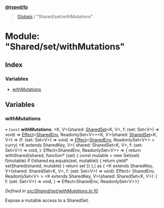 **[@typed/fp](../README.md)**

> [Globals](../globals.md) / "Shared/set/withMutations"

# Module: "Shared/set/withMutations"

## Index

### Variables

* [withMutations](_shared_set_withmutations_.md#withmutations)

## Variables

### withMutations

• `Const` **withMutations**: \<K, V>(shared: [SharedSet](../interfaces/_shared_set_sharedset_.sharedset.md)\<K, V>, f: (set: Set\<V>) => void) => [Effect](_effect_effect_.effect.md)\<[SharedEnv](../interfaces/_shared_core_services_sharedenv_.sharedenv.md), ReadonlySet\<V>>\<K, V>(shared: [SharedSet](../interfaces/_shared_set_sharedset_.sharedset.md)\<K, V>) => (f: (set: Set\<V>) => void) => [Effect](_effect_effect_.effect.md)\<[SharedEnv](../interfaces/_shared_core_services_sharedenv_.sharedenv.md), ReadonlySet\<V>> = curry( \<K extends SharedKey, V>( shared: SharedSet\<K, V>, f: (set: Set\<V>) => void, ): Effect\<SharedEnv, ReadonlySet\<V>> => { return withShared(shared, function* (set) { const mutable = new Set(set) f(mutable) if (!shared.eq.equals(set, mutable)) { return yield* setShared(shared, mutable) } return set }) },) as { \<K extends SharedKey, V>(shared: SharedSet\<K, V>, f: (set: Set\<V>) => void): Effect\< SharedEnv, ReadonlySet\<V> > \<K extends SharedKey, V>(shared: SharedSet\<K, V>): ( f: (set: Set\<V>) => void, ) => Effect\<SharedEnv, ReadonlySet\<V>>}

*Defined in [src/Shared/set/withMutations.ts:10](https://github.com/TylorS/typed-fp/blob/8639976/src/Shared/set/withMutations.ts#L10)*

Expose a mutable access to a SharedSet.
